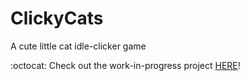 # ClickyCats
A cute little cat idle-clicker game

:octocat: Check out the work-in-progress project <a href="https://elisemalin.github.io/ClickyCats/">HERE</a>!

